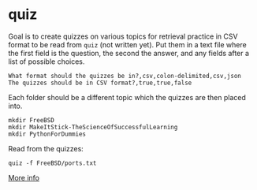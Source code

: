 quiz
====

Goal is to create quizzes on various topics for retrieval practice in CSV format to be read from `quiz` (not written yet).
Put them in a text file where the first field is the question, the second the answer, and any fields after a list of possible choices.

```
What format should the quizzes be in?,csv,colon-delimited,csv,json
The quizzes should be in CSV format?,true,true,false
```

Each folder should be a different topic which the quizzes are then placed into.

```
mkdir FreeBSD
mkdir MakeItStick-TheScienceOfSuccessfulLearning
mkdir PythonForDummies
```

Read from the quizzes:
```
quiz -f FreeBSD/ports.txt
```

[More info](http://www.amazon.com/Make-It-Stick-Successful-Learning/dp/0674729013)
